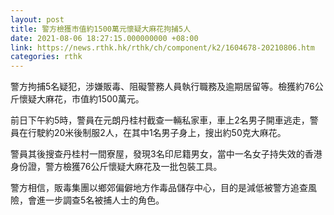 ```yaml
---
layout: post
title: 警方檢獲市值約1500萬元懷疑大麻花拘捕5人
date: 2021-08-06 18:27:15.000000000 +08:00
link: https://news.rthk.hk/rthk/ch/component/k2/1604678-20210806.htm
categories: rthk
---
```


警方拘捕5名疑犯，涉嫌販毒、阻礙警務人員執行職務及逾期居留等。檢獲約76公斤懷疑大麻花，市值約1500萬元。

前日下午約5時，警員在元朗丹桂村截查一輛私家車，車上2名男子開車逃走，警員在行駛約20米後制服2人，在其中1名男子身上，搜出約50克大麻花。

警員其後搜查丹桂村一間寮屋，發現3名印尼籍男女，當中一名女子持失效的香港身份證，警方檢獲76公斤懷疑大麻花及一批包裝工具。

警方相信，販毒集團以鄉郊偏僻地方作毒品儲存中心，目的是減低被警方追查風險，會進一步調查5名被捕人士的角色。
